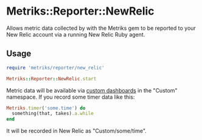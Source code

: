 # Metriks::Reporter::NewRelic

Allows metric data collected by with the Metriks gem to be reported to your New Relic account via a running New Relic Ruby agent.

## Usage

```ruby
require 'metriks/reporter/new_relic'

Metriks::Reporter::NewRelic.start
```

Metric data will be available via [custom dashboards](https://newrelic.com/docs/instrumentation/custom-dashboards) in the "Custom" namespace.  If you record some timer data like this:

```ruby
Metriks.timer('some.time') do
  something(that, takes).a.while
end
```

It will be recorded in New Relic as "Custom/some/time".
